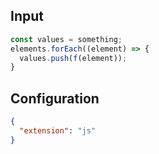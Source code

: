 
## Input
```javascript input
const values = something;
elements.forEach((element) => {
  values.push(f(element));
}
```

## Configuration
```json configuration
{
  "extension": "js"
}
```
